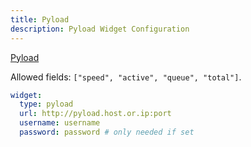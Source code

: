 ```yaml
---
title: Pyload
description: Pyload Widget Configuration
---
```


[Pyload](https://github.com/pyload/pyload)

Allowed fields: `["speed", "active", "queue", "total"]`.

```yaml
widget:
  type: pyload
  url: http://pyload.host.or.ip:port
  username: username
  password: password # only needed if set
```
